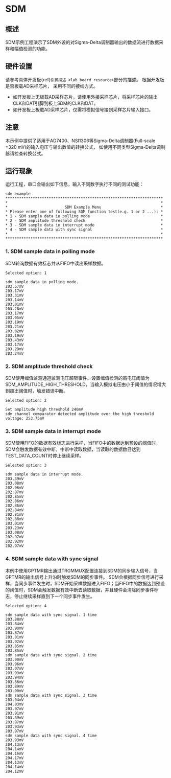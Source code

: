 # SDM

## 概述

SDM示例工程演示了SDM外设的对Sigma-Delta调制器输出的数据流进行数据采样和幅值检测的功能。

## 硬件设置

请参考具体开发板{ref}`引脚描述 <lab_board_resource>`部分的描述。
根据开发板是否板载AD采样芯片， 采用不同的接线方式。
- 如开发板上无板载AD采样芯片，请使用外接采样芯片，将采样芯片的输出CLK和DAT引脚到板上SDM的CLK和DAT。
- 如开发板上板载AD采样芯片，仅需将模拟信号接到采样芯片输入接口。

## 注意

本示例中提供了适用于AD7400、NSI1306等Sigma-Delta调制器(Full-scale ±320 mV)的输入电压与输出数值的转换公式， 如使用不同类型Sigma-Delta调制器请检查转换公式。

## 运行现象

运行工程，串口会输出如下信息，输入不同数字执行不同的测试功能：
```console
sdm example
*********************************************************************
*                                                                   *
*                         SDM Example Menu                          *
* Please enter one of following SDM function test(e.g. 1 or 2 ...): *
* 1 - SDM sample data in polling mode                               *
* 2 - SDM amplitude threshold check                                 *
* 3 - SDM sample data in interrupt mode                             *
* 4 - SDM sample data with sync signal                              *
*                                                                   *
*********************************************************************
```

### 1. SDM sample data in polling mode
SDM轮询数据有效标志并从FIFO中读出采样数据。
```console
Selected option: 1

sdm sample data in polling mode.
203.57mV
203.17mV
203.31mV
203.14mV
203.01mV
203.28mV
203.17mV
203.05mV
203.19mV
203.21mV
203.02mV
203.19mV
203.43mV
203.17mV
203.29mV
203.24mV
```

### 2. SDM amplitude threshold check
SDM使用幅值监测通道监测电压超限事件。设置幅值检测的高电压阈值为SDM_AMPLITUDE_HIGH_THRESHOLD，当输入模拟电压由小于阈值的情况增大到超出阈值时，触发错误中断。
```console
Selected option: 2

Set amplitude high threshold 240mV
sdm channel comparator detected amplitude over the high threshold
voltage: 253.75mV
```


### 3. SDM sample data in interrupt mode
SDM使用FIFO的数据有效标志进行采样，当FIFO中的数据达到预设的阈值时，SDM会触发数据有效中断，中断中读取数据，当读取的数据数目达到TEST_DATA_COUNT时停止继续采样。
```console
Selected option: 3

sdm sample data in interrupt mode.
203.39mV
203.08mV
202.96mV
202.87mV
202.85mV
202.86mV
202.86mV
202.84mV
202.81mV
202.88mV
203.01mV
203.23mV
203.08mV
202.97mV
202.92mV
202.97mV
```

### 4. SDM sample data with sync signal
本例中使用GPTMR输出通过TRGMMUX配置连接到SDM的同步输入信号，当GPTMR的输出信号上升沿时触发SDM的同步事件。
SDM会根据同步信号进行采样，当同步事件发生时，SDM开始采样数据进入FIFO；当FIFO中的数据达到预设的阈值时，SDM会触发数据有效中断去读取数据，并且硬件会清除同步事件标志，停止继续采样直到下一个同步事件发生。
```console
Selected option: 4

sdm sample data with sync signal. 1 time
203.88mV
203.84mV
203.90mV
203.87mV
203.91mV
203.92mV
203.85mV
203.85mV
sdm sample data with sync signal. 2 time
203.90mV
203.96mV
203.97mV
203.93mV
203.94mV
203.86mV
203.89mV
203.90mV
sdm sample data with sync signal. 3 time
203.94mV
204.03mV
203.97mV
203.91mV
203.89mV
203.87mV
203.93mV
203.97mV
sdm sample data with sync signal. 4 time
203.93mV
204.13mV
204.14mV
204.16mV
204.17mV
204.13mV
204.14mV
204.12mV
```

